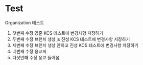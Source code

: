 # Test

Organization 테스트

1. 첫번째 수정 영준 KCS 테스트에 변경사항 저장하기
2. 두번째 수정 브랜치 생성 js 진성 KCS 테스트에 변경사항 저장하기
3. 세번째 수정 브랜치 생성 안하고 진성 KCS 테스트에 변경사항 저장하기
4. 네번째 수정 웅교꺼
5. 다섯번째 수정 웅교 들어옴

